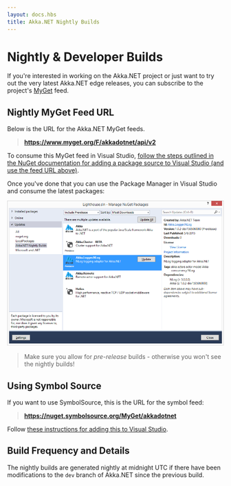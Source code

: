 ```yaml
---
layout: docs.hbs
title: Akka.NET Nightly Builds
---
```


# Nightly & Developer Builds
If you're interested in working on the Akka.NET project or just want to try out the very latest Akka.NET edge releases, you can subscribe to the project's [MyGet](http://www.myget.org/) feed.

## Nightly MyGet Feed URL
Below is the URL for the Akka.NET MyGet feeds.

> **https://www.myget.org/F/akkadotnet/api/v2**

To consume this MyGet feed in Visual Studio, [follow the steps outlined in the NuGet documentation for adding a package source to Visual Studio (and use the feed URL above)](http://docs.nuget.org/create/hosting-your-own-nuget-feeds).

Once you've done that you can use the Package Manager in Visual Studio and consume the latest packages:

![Consume pre-release nightly Akka.NET builds from Nuget](../images/akka-developers/nightly-builds.png)

> Make sure you allow for *pre-release* builds - otherwise you won't see the nightly builds!

## Using Symbol Source
If you want to use SymbolSource, this is the URL for the symbol feed:

> **https://nuget.symbolsource.org/MyGet/akkadotnet**

Follow [these instructions for adding this to Visual Studio](http://www.symbolsource.org/Public/Home/VisualStudio).

## Build Frequency and Details

The nightly builds are generated nightly at midnight UTC if there have been modifications to the `dev` branch of Akka.NET since the previous build.